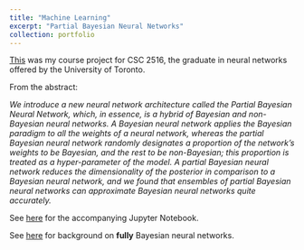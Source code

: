 ```yaml
---
title: "Machine Learning"
excerpt: "Partial Bayesian Neural Networks"
collection: portfolio
---
```



<a href="https://cyrusmaz.github.io/files/CSC_2516_Project.pdf">This</a>
was my course project for CSC 2516, the graduate in neural networks offered by the University of Toronto. 

From the abstract: 

*We introduce a new neural network architecture called the Partial Bayesian Neural
Network, which, in essence, is a hybrid of Bayesian and non-Bayesian neural
networks. A Bayesian neural network applies the Bayesian paradigm to all the
weights of a neural network, whereas the partial Bayesian neural network randomly
designates a proportion of the network’s weights to be Bayesian, and the rest to
be non-Bayesian; this proportion is treated as a hyper-parameter of the model.
A partial Bayesian neural network reduces the dimensionality of the posterior
in comparison to a Bayesian neural network, and we found that ensembles of
partial Bayesian neural networks can approximate Bayesian neural networks quite
accurately.*

See [here](https://github.com/cyrusmaz/cyrusmaz.github.io/blob/master/files/CSC_2516_Project_code.ipynb) for the accompanying Jupyter Notebook.

See [here](https://cyrusmaz.github.io/portfolio/portfolio-5/) for background on **fully** Bayesian neural networks.
